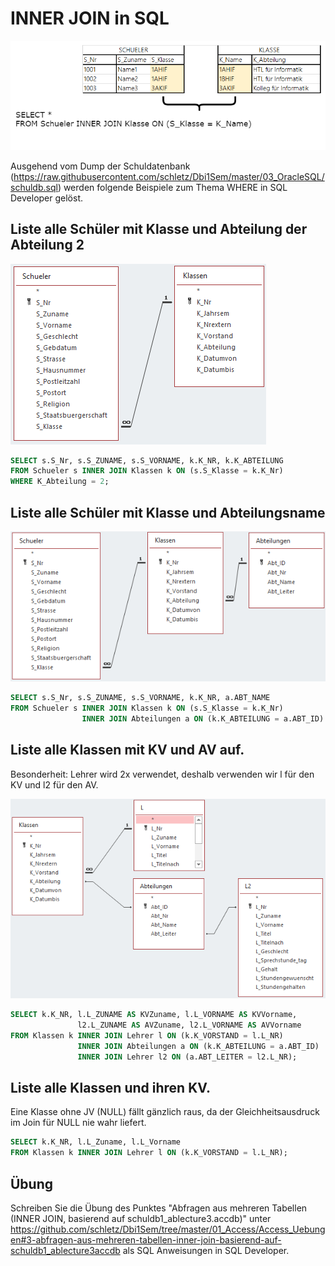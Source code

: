 # INNER JOIN in SQL

![](innerJoin.png)

Ausgehend vom Dump der Schuldatenbank (https://raw.githubusercontent.com/schletz/Dbi1Sem/master/03_OracleSQL/schuldb.sql)
werden folgende Beispiele zum Thema WHERE in SQL Developer gelöst.

## Liste alle Schüler mit Klasse und Abteilung der Abteilung 2

![](images/innerJoin01.png)

```sql
SELECT s.S_Nr, s.S_ZUNAME, s.S_VORNAME, k.K_NR, k.K_ABTEILUNG
FROM Schueler s INNER JOIN Klassen k ON (s.S_Klasse = k.K_Nr)
WHERE K_Abteilung = 2;
```

## Liste alle Schüler mit Klasse und Abteilungsname
![](images/innerJoin02.png)

```sql
SELECT s.S_Nr, s.S_ZUNAME, s.S_VORNAME, k.K_NR, a.ABT_NAME
FROM Schueler s INNER JOIN Klassen k ON (s.S_Klasse = k.K_Nr)
                INNER JOIN Abteilungen a ON (k.K_ABTEILUNG = a.ABT_ID)
```

## Liste alle Klassen mit KV und AV auf.
Besonderheit: Lehrer wird 2x verwendet, deshalb verwenden wir l für den KV und l2 für den AV.

![](images/innerJoin03a.png)

```sql
SELECT k.K_NR, l.L_ZUNAME AS KVZuname, l.L_VORNAME AS KVVorname,
               l2.L_ZUNAME AS AVZuname, l2.L_VORNAME AS AVVorname
FROM Klassen k INNER JOIN Lehrer l ON (k.K_VORSTAND = l.L_NR)
               INNER JOIN Abteilungen a ON (k.K_ABTEILUNG = a.ABT_ID)
               INNER JOIN Lehrer l2 ON (a.ABT_LEITER = l2.L_NR);
```

## Liste alle Klassen und ihren KV. 

Eine Klasse ohne JV (NULL) fällt gänzlich raus, da der Gleichheitsausdruck im Join für NULL nie wahr liefert.
```sql
SELECT k.K_NR, l.L_Zuname, l.L_Vorname
FROM Klassen k INNER JOIN Lehrer l ON (k.K_VORSTAND = l.L_NR);
```

## Übung
Schreiben Sie die Übung des Punktes "Abfragen aus mehreren Tabellen (INNER JOIN, basierend auf schuldb1_ablecture3.accdb)"
unter https://github.com/schletz/Dbi1Sem/tree/master/01_Access/Access_Uebungen#3-abfragen-aus-mehreren-tabellen-inner-join-basierend-auf-schuldb1_ablecture3accdb als SQL Anweisungen in
SQL Developer.

